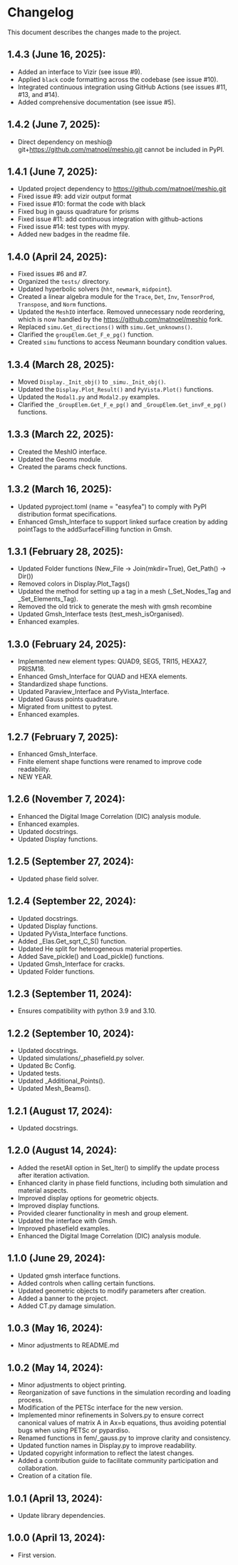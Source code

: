 # Changelog

This document describes the changes made to the project.

## 1.4.3 (June 16, 2025):

- Added an interface to Vizir (see issue #9).
- Applied `black` code formatting across the codebase (see issue #10).
- Integrated continuous integration using GitHub Actions (see issues #11, #13, and #14).
- Added comprehensive documentation (see issue #5).

## 1.4.2 (June 7, 2025):

- Direct dependency on meshio@ git+https://github.com/matnoel/meshio.git cannot be included in PyPI.

## 1.4.1 (June 7, 2025):

- Updated project dependency to https://github.com/matnoel/meshio.git
- Fixed issue #9: add vizir output format
- Fixed issue #10: format the code with black
- Fixed bug in gauss quadrature for prisms
- Fixed issue #11: add continuous integration with github-actions
- Fixed issue #14: test types with mypy.
- Added new badges in the readme file.

## 1.4.0 (April 24, 2025):

- Fixed issues #6 and #7.
- Organized the `tests/` directory.
- Updated hyperbolic solvers (`hht`, `newmark`, `midpoint`).
- Created a linear algebra module for the `Trace`, `Det`, `Inv`, `TensorProd`, `Transpose`, and `Norm` functions.
- Updated the `MeshIO` interface. Removed unnecessary node reordering, which is now handled by the https://github.com/matnoel/meshio fork.
- Replaced `simu.Get_directions()` with `simu.Get_unknowns()`.
- Clarified the `groupElem.Get_F_e_pg()` function.
- Created `simu` functions to access Neumann boundary condition values.

## 1.3.4 (March 28, 2025):

- Moved `Display._Init_obj()` to `_simu._Init_obj()`.
- Updated the `Display.Plot_Result()` and `PyVista.Plot()` functions.
- Updated the `Modal1.py` and `Modal2.py` examples.
- Clarified the `_GroupElem.Get_F_e_pg()` and `_GroupElem.Get_invF_e_pg()` functions.

## 1.3.3 (March 22, 2025):

- Created the MeshIO interface.
- Updated the Geoms module.
- Created the params check functions.

## 1.3.2 (March 16, 2025):

- Updated pyproject.toml (name = "easyfea") to comply with PyPI distribution format specifications.
- Enhanced Gmsh_Interface to support linked surface creation by adding pointTags to the addSurfaceFilling function in Gmsh.

## 1.3.1 (February 28, 2025):

- Updated Folder functions (New_File -> Join(mkdir=True), Get_Path() -> Dir())
- Removed colors in Display.Plot_Tags()
- Updated the method for setting up a tag in a mesh (_Set_Nodes_Tag and _Set_Elements_Tag).
- Removed the old trick to generate the mesh with gmsh recombine
- Updated Gmsh_Interface tests (test_mesh_isOrganised).
- Enhanced examples.

## 1.3.0 (February 24, 2025):

- Implemented new element types: QUAD9, SEG5, TRI15, HEXA27, PRISM18.
- Enhanced Gmsh_Interface for QUAD and HEXA elements.
- Standardized shape functions.
- Updated Paraview_Interface and PyVista_Interface.
- Updated Gauss points quadrature.
- Migrated from unittest to pytest.
- Enhanced examples.

## 1.2.7 (February 7, 2025):

- Enhanced Gmsh_Interface.
- Finite element shape functions were renamed to improve code readability.
- NEW YEAR.

## 1.2.6 (November 7, 2024):

- Enhanced the Digital Image Correlation (DIC) analysis module.
- Enhanced examples.
- Updated docstrings.
- Updated Display functions.

## 1.2.5 (September 27, 2024):

- Updated phase field solver.

## 1.2.4 (September 22, 2024):

- Updated docstrings.
- Updated Display functions.
- Updated PyVista_Interface functions.
- Added _Elas.Get_sqrt_C_S() function.
- Updated He split for heterogeneous material properties.
- Added Save_pickle() and Load_pickle() functions.
- Updated Gmsh_Interface for cracks.
- Updated Folder functions.

## 1.2.3 (September 11, 2024):

- Ensures compatibility with python 3.9 and 3.10.

## 1.2.2 (September 10, 2024):

- Updated docstrings.
- Updated simulations/_phasefield.py solver.
- Updated Bc Config.
- Updated tests.
- Updated _Additional_Points().
- Updated Mesh_Beams().

## 1.2.1 (August 17, 2024):

- Updated docstrings.

## 1.2.0 (August 14, 2024):

- Added the resetAll option in Set_Iter() to simplify the update process after iteration activation.
- Enhanced clarity in phase field functions, including both simulation and material aspects.
- Improved display options for geometric objects.
- Improved display functions.
- Provided clearer functionality in mesh and group element.
- Updated the interface with Gmsh.
- Improved phasefield examples.
- Enhanced the Digital Image Correlation (DIC) analysis module.

## 1.1.0 (June 29, 2024):

- Updated gmsh interface functions.
- Added controls when calling certain functions.
- Updated geometric objects to modify parameters after creation.
- Added a banner to the project.
- Added CT.py damage simulation.

## 1.0.3 (May 16, 2024):

- Minor adjustments to README.md

## 1.0.2 (May 14, 2024):

- Minor adjustments to object printing.
- Reorganization of save functions in the simulation recording and loading process.
- Modification of the PETSc interface for the new version.
- Implemented minor refinements in Solvers.py to ensure correct canonical values of matrix A in Ax=b equations, thus avoiding potential bugs when using PETSc or pypardiso.
- Renamed functions in fem/_gauss.py to improve clarity and consistency.
- Updated function names in Display.py to improve readability.
- Updated copyright information to reflect the latest changes.
- Added a contribution guide to facilitate community participation and collaboration.
- Creation of a citation file.

## 1.0.1 (April 13, 2024):

- Update library dependencies.

## 1.0.0 (April 13, 2024):

- First version.